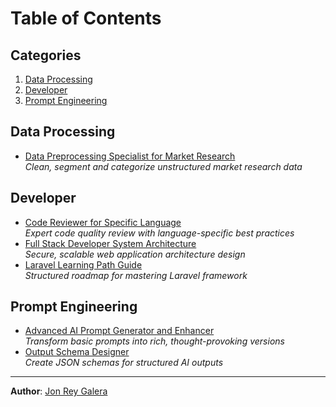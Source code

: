 # Table of Contents

## Categories
1. [Data Processing](#data-processing)
2. [Developer](#developer) 
3. [Prompt Engineering](#prompt-engineering)

## Data Processing
- [Data Preprocessing Specialist for Market Research](/data_processing/data_preprocessing_specialist_for_market_research)  
  _Clean, segment and categorize unstructured market research data_

## Developer
- [Code Reviewer for Specific Language](/developer/code_reviewer_for_specific_language)  
  _Expert code quality review with language-specific best practices_
- [Full Stack Developer System Architecture](/developer/full_stack_developer_system_architecture)  
  _Secure, scalable web application architecture design_
- [Laravel Learning Path Guide](/developer/laravel_learning_path_guide)  
  _Structured roadmap for mastering Laravel framework_

## Prompt Engineering  
- [Advanced AI Prompt Generator and Enhancer](/prompt_engineering/advanced_ai_prompt_generator_and_enhancer)  
  _Transform basic prompts into rich, thought-provoking versions_
- [Output Schema Designer](/prompt_engineering/add_output_schema)  
  _Create JSON schemas for structured AI outputs_

---

**Author**: [Jon Rey Galera](mailto:jonreygalera@gmail.com)